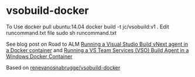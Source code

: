 # vsobuild-docker

To Use
docker pull ubuntu:14.04
docker build -t jc/vsobuild:v1 .
Edit runcommand.txt file
sudo sh runcommand.txt


See blog post on Road to ALM
[Running a Visual Studio Build vNext agent in a Docker container](http://roadtoalm.com/2015/08/07/running-a-visual-studio-build-vnext-agent-in-a-docker-container/)
and 
[Running a VS Team Services (VSO) Build Agent in a Windows Docker Container](http://roadtoalm.com/2016/02/15/running-a-vs-team-services-vso-build-agent-in-a-windows-docker-container)

Based on [renevanosnabrugge/vsobuild-docker](https://github.com/renevanosnabrugge/vsobuild-docker)
